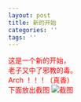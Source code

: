 ```yaml
---
layout: post
title: 新的开始
categories: ''
tags: ''
---
```

<font color="red">这是一个新的开始，  <br>
老子又中了邪教的毒。  <br>
Arch ！！！（真香）<font>  <br>
下面放出截图 
<img src="https://justforheart.github.io/spiders/img/2018-12-01-18-40-12.png" alt="截图" />
